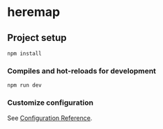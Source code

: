 # heremap

## Project setup
```
npm install
```

### Compiles and hot-reloads for development
```
npm run dev
```


### Customize configuration
See [Configuration Reference](https://cli.vuejs.org/config/).
